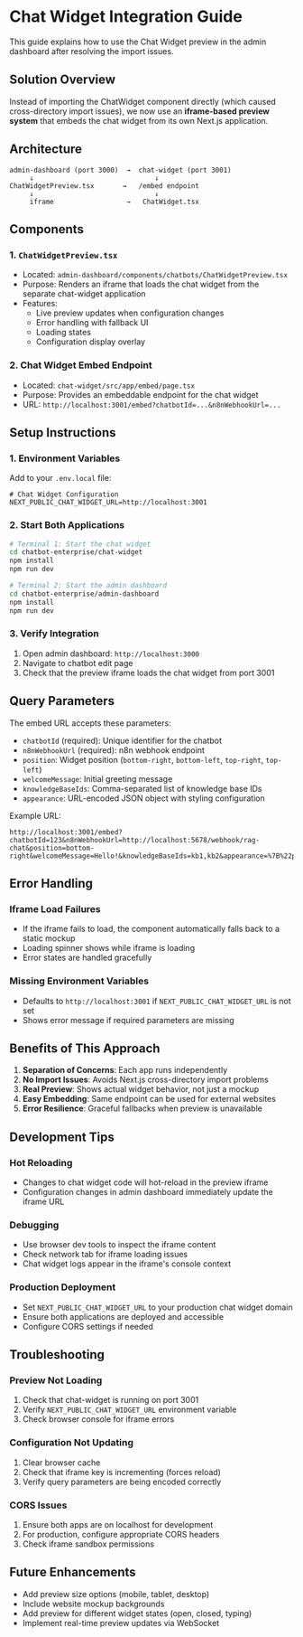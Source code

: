 # Chat Widget Integration Guide

This guide explains how to use the Chat Widget preview in the admin dashboard after resolving the import issues.

## Solution Overview

Instead of importing the ChatWidget component directly (which caused cross-directory import issues), we now use an **iframe-based preview system** that embeds the chat widget from its own Next.js application.

## Architecture

```
admin-dashboard (port 3000)  →  chat-widget (port 3001)
     ↓                              ↓
ChatWidgetPreview.tsx       →   /embed endpoint
     ↓                              ↓
     iframe                  →   ChatWidget.tsx
```

## Components

### 1. `ChatWidgetPreview.tsx`
- Located: `admin-dashboard/components/chatbots/ChatWidgetPreview.tsx`
- Purpose: Renders an iframe that loads the chat widget from the separate chat-widget application
- Features:
  - Live preview updates when configuration changes
  - Error handling with fallback UI
  - Loading states
  - Configuration display overlay

### 2. Chat Widget Embed Endpoint
- Located: `chat-widget/src/app/embed/page.tsx`
- Purpose: Provides an embeddable endpoint for the chat widget
- URL: `http://localhost:3001/embed?chatbotId=...&n8nWebhookUrl=...`

## Setup Instructions

### 1. Environment Variables

Add to your `.env.local` file:

```env
# Chat Widget Configuration
NEXT_PUBLIC_CHAT_WIDGET_URL=http://localhost:3001
```

### 2. Start Both Applications

```bash
# Terminal 1: Start the chat widget
cd chatbot-enterprise/chat-widget
npm install
npm run dev

# Terminal 2: Start the admin dashboard
cd chatbot-enterprise/admin-dashboard
npm install
npm run dev
```

### 3. Verify Integration

1. Open admin dashboard: `http://localhost:3000`
2. Navigate to chatbot edit page
3. Check that the preview iframe loads the chat widget from port 3001

## Query Parameters

The embed URL accepts these parameters:

- `chatbotId` (required): Unique identifier for the chatbot
- `n8nWebhookUrl` (required): n8n webhook endpoint
- `position`: Widget position (`bottom-right`, `bottom-left`, `top-right`, `top-left`)
- `welcomeMessage`: Initial greeting message
- `knowledgeBaseIds`: Comma-separated list of knowledge base IDs
- `appearance`: URL-encoded JSON object with styling configuration

Example URL:
```
http://localhost:3001/embed?chatbotId=123&n8nWebhookUrl=http://localhost:5678/webhook/rag-chat&position=bottom-right&welcomeMessage=Hello!&knowledgeBaseIds=kb1,kb2&appearance=%7B%22primaryColor%22%3A%22%233b82f6%22%7D
```

## Error Handling

### Iframe Load Failures
- If the iframe fails to load, the component automatically falls back to a static mockup
- Loading spinner shows while iframe is loading
- Error states are handled gracefully

### Missing Environment Variables
- Defaults to `http://localhost:3001` if `NEXT_PUBLIC_CHAT_WIDGET_URL` is not set
- Shows error message if required parameters are missing

## Benefits of This Approach

1. **Separation of Concerns**: Each app runs independently
2. **No Import Issues**: Avoids Next.js cross-directory import problems  
3. **Real Preview**: Shows actual widget behavior, not just a mockup
4. **Easy Embedding**: Same endpoint can be used for external websites
5. **Error Resilience**: Graceful fallbacks when preview is unavailable

## Development Tips

### Hot Reloading
- Changes to chat widget code will hot-reload in the preview iframe
- Configuration changes in admin dashboard immediately update the iframe URL

### Debugging
- Use browser dev tools to inspect the iframe content
- Check network tab for iframe loading issues
- Chat widget logs appear in the iframe's console context

### Production Deployment
- Set `NEXT_PUBLIC_CHAT_WIDGET_URL` to your production chat widget domain
- Ensure both applications are deployed and accessible
- Configure CORS settings if needed

## Troubleshooting

### Preview Not Loading
1. Check that chat-widget is running on port 3001
2. Verify `NEXT_PUBLIC_CHAT_WIDGET_URL` environment variable
3. Check browser console for iframe errors

### Configuration Not Updating
1. Clear browser cache
2. Check that iframe key is incrementing (forces reload)
3. Verify query parameters are being encoded correctly

### CORS Issues
1. Ensure both apps are on localhost for development
2. For production, configure appropriate CORS headers
3. Check iframe sandbox permissions

## Future Enhancements

- Add preview size options (mobile, tablet, desktop)
- Include website mockup backgrounds
- Add preview for different widget states (open, closed, typing)
- Implement real-time preview updates via WebSocket
